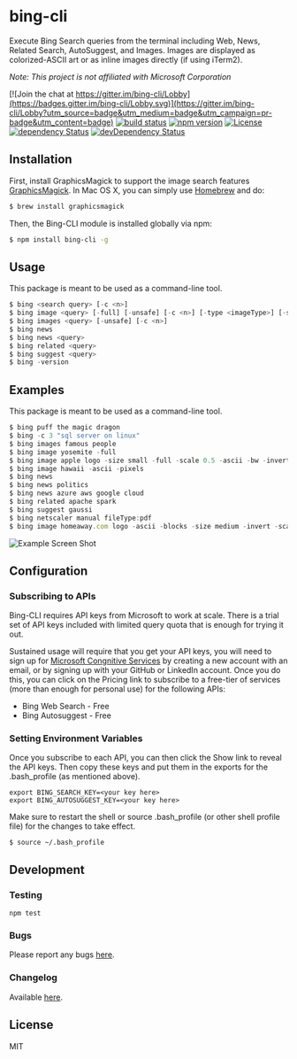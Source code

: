 # bing-cli

Execute Bing Search queries from the terminal including Web, News, Related Search, AutoSuggest, and Images. Images are displayed as colorized-ASCII art or as inline images directly (if using iTerm2).

*Note: This project is not affiliated with Microsoft Corporation*


[![Join the chat at https://gitter.im/bing-cli/Lobby](https://badges.gitter.im/bing-cli/Lobby.svg)](https://gitter.im/bing-cli/Lobby?utm_source=badge&utm_medium=badge&utm_campaign=pr-badge&utm_content=badge) [![build status](https://secure.travis-ci.org/scottbea/bing-cli.png)](http://travis-ci.org/scottbea/bing-cli) [![npm version](https://badge.fury.io/js/bing-cli.svg)](https://badge.fury.io/js/bing-cli) [![License](http://img.shields.io/:license-mit-blue.svg)](http://doge.mit-license.org) 
[![dependency Status](https://david-dm.org/scottbea/bing-cli.svg?style=flat)](https://david-dm.org/scottbea/bing-cli) [![devDependency Status](https://david-dm.org/scottbea/bing-cli/dev-status.png?style=flat)](https://david-dm.org/scottbea/bing-cli?type=dev)

## Installation

First, install GraphicsMagick to support the image search features [GraphicsMagick](http://www.graphicsmagick.org/). In Mac OS X, you can simply use [Homebrew](http://mxcl.github.io/homebrew/) and do:

``` bash
$ brew install graphicsmagick
```

Then, the Bing-CLI module is installed globally via npm:

``` bash
$ npm install bing-cli -g
```


## Usage
This package is meant to be used as a command-line tool.

``` js
$ bing <search query> [-c <n>]
$ bing image <query> [-full] [-unsafe] [-c <n>] [-type <imageType>] [-size <imageSize> [-bw] [-grey] [-pixels] [-blocks] [-bg <rgb>]]
$ bing images <query> [-unsafe] [-c <n>]
$ bing news
$ bing news <query>
$ bing related <query>
$ bing suggest <query>
$ bing -version
```

## Examples
This package is meant to be used as a command-line tool.

``` js
$ bing puff the magic dragon
$ bing -c 3 "sql server on linux"
$ bing images famous people
$ bing image yosemite -full
$ bing image apple logo -size small -full -scale 0.5 -ascii -bw -invert
$ bing image hawaii -ascii -pixels
$ bing news
$ bing news politics
$ bing news azure aws google cloud
$ bing related apache spark
$ bing suggest gaussi
$ bing netscaler manual fileType:pdf
$ bing image homeaway.com logo -ascii -blocks -size medium -invert -scale 0.8
```

![Example Screen Shot](https://github.com/scottbea/bing-cli/raw/master/docs/screen3.png)

## Configuration
### Subscribing to APIs
Bing-CLI requires API keys from Microsoft to work at scale. There is a trial set of API keys included with limited query quota that is enough for trying it out. 

Sustained usage will require that you 
get your API keys, you will need to sign up for [Microsoft Congnitive Services](https://www.microsoft.com/cognitive-services/en-us/subscriptions) by creating a new account with an email, or by signing up with your GitHub or LinkedIn account. Once you do this, you can click on the Pricing link to subscribe to a free-tier of services (more than enough for personal use) for the following APIs:

- Bing Web Search - Free
- Bing Autosuggest - Free 

### Setting Environment Variables
Once you subscribe to each API, you can then click the Show link to reveal the API keys. Then copy these keys and put them in the exports for the .bash_profile (as mentioned above).

``` shell
export BING_SEARCH_KEY=<your key here>
export BING_AUTOSUGGEST_KEY=<your key here>
```

Make sure to restart the shell or source .bash_profile (or other shell profile file) for the changes to take effect.

``` shell
$ source ~/.bash_profile
```

## Development

### Testing

```
npm test
```

### Bugs

Please report any bugs [here](https://github.com/scottbea/bing-cli/issues).

### Changelog

Available [here](https://github.com/scottbea/bing-cli/blob/master/CHANGELOG.md).


## License

MIT
